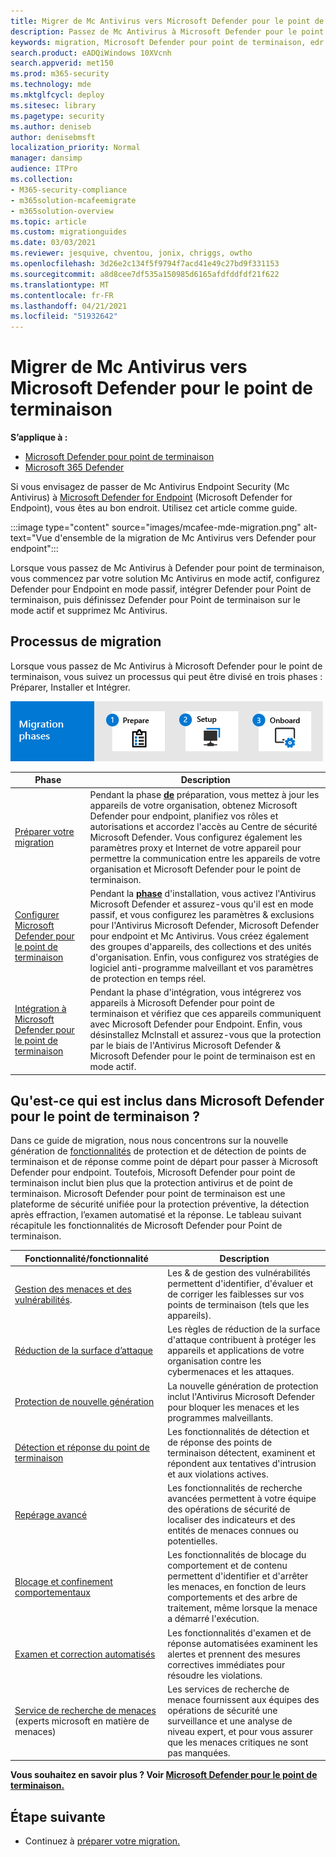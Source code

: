 ```yaml
---
title: Migrer de Mc Antivirus vers Microsoft Defender pour le point de terminaison
description: Passez de Mc Antivirus à Microsoft Defender pour le point de terminaison. Lisez cet article pour obtenir une vue d'ensemble.
keywords: migration, Microsoft Defender pour point de terminaison, edr
search.product: eADQiWindows 10XVcnh
search.appverid: met150
ms.prod: m365-security
ms.technology: mde
ms.mktglfcycl: deploy
ms.sitesec: library
ms.pagetype: security
ms.author: deniseb
author: denisebmsft
localization_priority: Normal
manager: dansimp
audience: ITPro
ms.collection:
- M365-security-compliance
- m365solution-mcafeemigrate
- m365solution-overview
ms.topic: article
ms.custom: migrationguides
ms.date: 03/03/2021
ms.reviewer: jesquive, chventou, jonix, chriggs, owtho
ms.openlocfilehash: 3d26e2c134f5f9794f7acd41e49c27bd9f331153
ms.sourcegitcommit: a8d8cee7df535a150985d6165afdfddfdf21f622
ms.translationtype: MT
ms.contentlocale: fr-FR
ms.lasthandoff: 04/21/2021
ms.locfileid: "51932642"
---
```

# <a name="migrate-from-mcafee-to-microsoft-defender-for-endpoint"></a>Migrer de Mc Antivirus vers Microsoft Defender pour le point de terminaison

**S’applique à :**
- [Microsoft Defender pour point de terminaison](https://go.microsoft.com/fwlink/p/?linkid=2154037)
- [Microsoft 365 Defender](https://go.microsoft.com/fwlink/?linkid=2118804)

Si vous envisagez de passer de Mc Antivirus Endpoint Security (Mc Antivirus) à [Microsoft Defender for Endpoint](https://docs.microsoft.com/windows/security/threat-protection) (Microsoft Defender for Endpoint), vous êtes au bon endroit. Utilisez cet article comme guide.


:::image type="content" source="images/mcafee-mde-migration.png" alt-text="Vue d'ensemble de la migration de Mc Antivirus vers Defender pour endpoint":::

Lorsque vous passez de Mc Antivirus à Defender pour point de terminaison, vous commencez par votre solution Mc Antivirus en mode actif, configurez Defender pour Endpoint en mode passif, intégrer Defender pour Point de terminaison, puis définissez Defender pour Point de terminaison sur le mode actif et supprimez Mc Antivirus.

## <a name="the-migration-process"></a>Processus de migration

Lorsque vous passez de Mc Antivirus à Microsoft Defender pour le point de terminaison, vous suivez un processus qui peut être divisé en trois phases : Préparer, Installer et Intégrer. 

![Phases de migration : préparer l'intégration de l'installation](images/phase-diagrams/migration-phases.png)

|Phase |Description |
|--|--|
|[Préparer votre migration](mcafee-to-microsoft-defender-prepare.md) |Pendant la phase [**de**](mcafee-to-microsoft-defender-prepare.md) préparation, vous mettez à jour les appareils de votre organisation, obtenez Microsoft Defender pour endpoint, planifiez vos rôles et autorisations et accordez l'accès au Centre de sécurité Microsoft Defender. Vous configurez également les paramètres proxy et Internet de votre appareil pour permettre la communication entre les appareils de votre organisation et Microsoft Defender pour le point de terminaison. |
|[Configurer Microsoft Defender pour le point de terminaison](mcafee-to-microsoft-defender-setup.md) |Pendant la [**phase**](mcafee-to-microsoft-defender-setup.md) d'installation, vous activez l'Antivirus Microsoft Defender et assurez-vous qu'il est en mode passif, et vous configurez les paramètres & exclusions pour l'Antivirus Microsoft Defender, Microsoft Defender pour endpoint et Mc Antivirus. Vous créez également des groupes d'appareils, des collections et des unités d'organisation. Enfin, vous configurez vos stratégies de logiciel anti-programme malveillant et vos paramètres de protection en temps réel.|
|[Intégration à Microsoft Defender pour le point de terminaison](mcafee-to-microsoft-defender-onboard.md) |Pendant [](mcafee-to-microsoft-defender-onboard.md) la phase d'intégration, vous intégrerez vos appareils à Microsoft Defender pour point de terminaison et vérifiez que ces appareils communiquent avec Microsoft Defender pour Endpoint. Enfin, vous désinstallez McInstall et assurez-vous que la protection par le biais de l'Antivirus Microsoft Defender & Microsoft Defender pour le point de terminaison est en mode actif. |

## <a name="whats-included-in-microsoft-defender-for-endpoint"></a>Qu'est-ce qui est inclus dans Microsoft Defender pour le point de terminaison ?

Dans ce guide de migration, nous [](https://docs.microsoft.com/microsoft-365/security/defender-endpoint/overview-endpoint-detection-response) nous concentrons sur la nouvelle génération de [fonctionnalités](https://docs.microsoft.com/windows/security/threat-protection/microsoft-defender-antivirus/microsoft-defender-antivirus-in-windows-10) de protection et de détection de points de terminaison et de réponse comme point de départ pour passer à Microsoft Defender pour endpoint. Toutefois, Microsoft Defender pour point de terminaison inclut bien plus que la protection antivirus et de point de terminaison. Microsoft Defender pour point de terminaison est une plateforme de sécurité unifiée pour la protection préventive, la détection après effraction, l’examen automatisé et la réponse. Le tableau suivant récapitule les fonctionnalités de Microsoft Defender pour Point de terminaison. 

| Fonctionnalité/fonctionnalité | Description |
|---|---|
| [Gestion des menaces et des vulnérabilités](https://docs.microsoft.com/microsoft-365/security/defender-endpoint/next-gen-threat-and-vuln-mgt). | Les & de gestion des vulnérabilités permettent d'identifier, d'évaluer et de corriger les faiblesses sur vos points de terminaison (tels que les appareils). |
| [Réduction de la surface d’attaque](https://docs.microsoft.com/microsoft-365/security/defender-endpoint/overview-attack-surface-reduction) | Les règles de réduction de la surface d'attaque contribuent à protéger les appareils et applications de votre organisation contre les cybermenaces et les attaques. |
| [Protection de nouvelle génération](https://docs.microsoft.com/windows/security/threat-protection/windows-defender-antivirus/windows-defender-antivirus-in-windows-10) | La nouvelle génération de protection inclut l'Antivirus Microsoft Defender pour bloquer les menaces et les programmes malveillants. |
| [Détection et réponse du point de terminaison](https://docs.microsoft.com/microsoft-365/security/defender-endpoint/overview-endpoint-detection-response) | Les fonctionnalités de détection et de réponse des points de terminaison détectent, examinent et répondent aux tentatives d'intrusion et aux violations actives.  |
| [Repérage avancé](advanced-hunting-overview.md) | Les fonctionnalités de recherche avancées permettent à votre équipe des opérations de sécurité de localiser des indicateurs et des entités de menaces connues ou potentielles. |
| [Blocage et confinement comportementaux](https://docs.microsoft.com/microsoft-365/security/defender-endpoint/behavioral-blocking-containment) | Les fonctionnalités de blocage du comportement et de contenu permettent d'identifier et d'arrêter les menaces, en fonction de leurs comportements et des arbre de traitement, même lorsque la menace a démarré l'exécution. |
| [Examen et correction automatisés](https://docs.microsoft.com/microsoft-365/security/defender-endpoint/automated-investigations) | Les fonctionnalités d'examen et de réponse automatisées examinent les alertes et prennent des mesures correctives immédiates pour résoudre les violations. |
| [Service de recherche de menaces](https://docs.microsoft.com/microsoft-365/security/defender-endpoint/microsoft-threat-experts) (experts microsoft en matière de menaces) | Les services de recherche de menace fournissent aux équipes des opérations de sécurité une surveillance et une analyse de niveau expert, et pour vous assurer que les menaces critiques ne sont pas manquées. |

**Vous souhaitez en savoir plus ? Voir [Microsoft Defender pour le point de terminaison.](https://docs.microsoft.com/windows/security/threat-protection)**

## <a name="next-step"></a>Étape suivante

- Continuez à [préparer votre migration.](mcafee-to-microsoft-defender-prepare.md)
